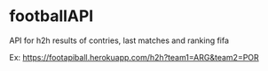# footballAPI
API for h2h results of contries, last matches and ranking fifa

Ex:
https://footapiball.herokuapp.com/h2h?team1=ARG&team2=POR
